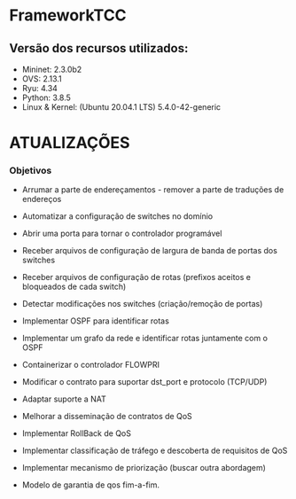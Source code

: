# FrameworkTCC

## Versão dos recursos utilizados:
- Mininet: 2.3.0b2
- OVS: 2.13.1
- Ryu: 4.34
- Python: 3.8.5
- Linux & Kernel: (Ubuntu 20.04.1 LTS) 5.4.0-42-generic



# ATUALIZAÇÕES

### Objetivos

- Arrumar a parte de endereçamentos - remover a parte de traduções de endereços

- Automatizar a configuração de switches no domínio

- Abrir uma porta para tornar o controlador programável

- Receber arquivos de configuração de largura de banda de portas dos switches

- Receber arquivos de configuração de rotas (prefixos aceitos e bloqueados de cada switch)

- Detectar modificações nos switches (criação/remoção de portas)

- Implementar OSPF para identificar rotas

- Implementar um grafo da rede e identificar rotas juntamente com o OSPF

- Containerizar o controlador FLOWPRI

- Modificar o contrato para suportar dst_port e protocolo (TCP/UDP)

- Adaptar suporte a NAT

- Melhorar a disseminação de contratos de QoS

- Implementar RollBack de QoS

- Implementar classificação de tráfego e descoberta de requisitos de QoS

- Implementar mecanismo de priorização (buscar outra abordagem)

- Modelo de garantia de qos fim-a-fim.